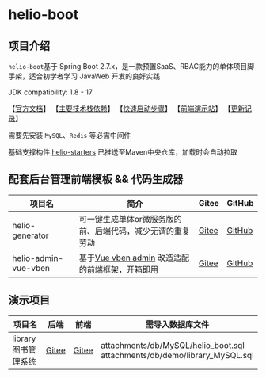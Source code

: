 # helio-boot

## 项目介绍
`helio-boot`基于 Spring Boot 2.7.x，是一款预置SaaS、RBAC能力的单体项目脚手架，适合初学者学习 JavaWeb 开发的良好实践

JDK compatibility: 1.8 - 17

【[官方文档](https://helio.uncarbon.cc/)】 
【[主要技术栈依赖](https://helio.uncarbon.cc/#/i18n/zh-CN/helio-starters/dependencies)】
【[快速启动步骤](https://helio.uncarbon.cc/#/i18n/zh-CN/helio-boot/quick-start)】
【[前端演示站](https://helio-demo.uncarbon.cc/)】
【[更新记录](https://helio.uncarbon.cc/#/i18n/zh-CN/appendix/change-log)】

需要先安装 `MySQL`、`Redis` 等必需中间件

基础支撑构件 [helio-starters](https://github.com/uncarbon97/helio-starters) 已推送至Maven中央仓库，加载时会自动拉取

## 配套后台管理前端模板 && 代码生成器
| 项目名                  | 简介                                                                          | Gitee                                                      | GitHub                                                       |
|----------------------|-----------------------------------------------------------------------------|------------------------------------------------------------|--------------------------------------------------------------|
| helio-generator      | 可一键生成单体or微服务版的前、后端代码，减少无谓的重复劳动                                              | [Gitee](https://gitee.com/uncarbon97/helio-generator)      | [GitHub](https://github.com/uncarbon97/helio-generator)      |
| helio-admin-vue-vben | 基于[Vue vben admin](https://github.com/anncwb/vue-vben-admin) 改造适配的前端框架，开箱即用 | [Gitee](https://gitee.com/uncarbon97/helio-admin-vue-vben) | [GitHub](https://github.com/uncarbon97/helio-admin-vue-vben) |

## 演示项目
| 项目名            | 后端                                                                    | 前端                                                                              | 需导入数据库文件                                                                     |
|----------------|-----------------------------------------------------------------------|---------------------------------------------------------------------------------|------------------------------------------------------------------------------|
| library 图书管理系统 | [Gitee](https://gitee.com/uncarbon97/helio-boot/tree/demo%2Flibrary/) | [Gitee](https://gitee.com/uncarbon97/helio-admin-vue-vben/tree/demo%2Flibrary/) | attachments/db/MySQL/helio_boot.sql<br>attachments/db/demo/library_MySQL.sql |
